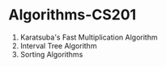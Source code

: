 # Algorithms-CS201
1. Karatsuba's Fast Multiplication Algorithm
2. Interval Tree Algorithm
3. Sorting Algorithms
